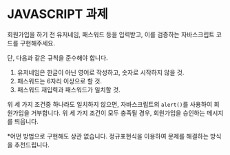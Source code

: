 # JAVASCRIPT 과제
회원가입을 하기 전 유저네임, 패스워드 등을 입력받고, 이를 검증하는 자바스크립트 코드를 구현해주세요.

단, 다음과 같은 규칙을 준수해야 합니다.
1. 유저네임은 한글이 아닌 영어로 작성하고, 숫자로 시작하지 않을 것.
2. 패스워드는 6자리 이상으로 할 것.
3. 패스워드 재입력과 패스워드가 일치할 것.

위 세 가지 조건중 하나라도 일치하지 않으면, 자바스크립트의 `alert()`를 사용하여 회원가입을 거부합니다.
위 세 가지 조건이 모두 충족될 경우, 회원가입을 승인하는 메시지를 띄웁니다.

*어떤 방법으로 구현해도 상관 없습니다. 정규표현식을 이용하여 문제를 해결하는 방식을 추천드립니다.